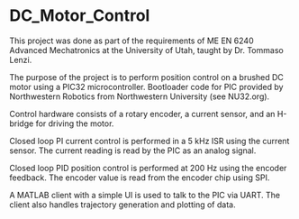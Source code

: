 # DC_Motor_Control

This project was done as part of the requirements of ME EN 6240 Advanced Mechatronics at the University of Utah, taught by Dr. Tommaso Lenzi.

The purpose of the project is to perform position control on a brushed DC motor using a PIC32 microcontroller. Bootloader code for PIC provided by Northwestern Robotics from Northwestern University (see NU32.org). 

Control hardware consists of a rotary encoder, a current sensor, and an H-bridge for driving the motor.

Closed loop PI current control is performed in a 5 kHz ISR using the current sensor. The current reading is read by the PIC as an analog signal.

Closed loop PID position control is performed at 200 Hz using the encoder feedback. The encoder value is read from the encoder chip using SPI. 

A MATLAB client with a simple UI is used to talk to the PIC via UART. The client also handles trajectory generation and plotting of data.
